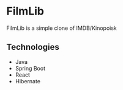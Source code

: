 # FilmLib

FilmLib is a simple clone of IMDB/Kinopoisk

## Technologies

* Java
* Spring Boot
* React
* Hibernate
